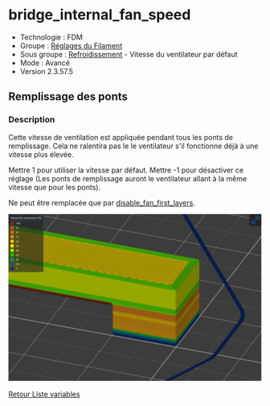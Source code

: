 # bridge_internal_fan_speed

* Technologie : FDM
* Groupe : [Réglages du Filament](../filament_settings/filament_settings.md)
* Sous groupe : [Refroidissement](../filament_settings/filament_settings.md#refroidissement) - Vitesse du ventilateur par défaut
* Mode : Avancé
* Version 2.3.57.5

## Remplissage des ponts

### Description

Cette vitesse de ventilation est appliquée pendant tous les ponts de remplissage. 
Cela ne ralentira pas le le ventilateur s'il fonctionne déjà à une vitesse plus élevée. 

Mettre 1 pour utiliser la vitesse par défaut.
Mettre -1 pour désactiver ce réglage (Les ponts de remplissage auront le ventilateur allant à la même vitesse que pour les ponts).

Ne peut être remplacée que par [disable_fan_first_layers](disable_fan_first_layers.md).


![ Remplissage des ponts](./images/fan_management/001.svg)

[Retour Liste variables](variable_list.md)